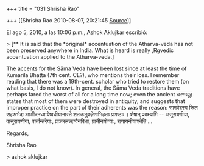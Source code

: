 +++
title = "031 Shrisha Rao"

+++
[[Shrisha Rao	2010-08-07, 20:21:45 [Source](https://groups.google.com/g/bvparishat/c/l53DBASBoW8)]]



El ago 5, 2010, a las 10:06 p.m., Ashok Aklujkar escribió:

\> \[\*\* It is said that the \*original\* accentuation of the Atharva-veda has not been preserved anywhere in India. What is heard is really ,Rgvedic accentuation applied to the Atharva-veda.\]

The accents for the Sāma Veda have been lost since at least the time of Kumārila Bhaṭṭa (7th cent. CE?), who mentions their loss. I remember reading that there was a 19th-cent. scholar who tried to restore them (on what basis, I do not know). In general, the Sāma Veda traditions have perhaps fared the worst of all for a long time now; even the ancient चरणव्यूह states that most of them were destroyed in antiquity, and suggests that improper practice on the part of their adherents was the reason: सामवेदस्य किल सहस्रभेदा आसीदनध्यायेष्वधीयानास्ते शतक्रतुवज्रेणाभिहताः प्रणष्टाः । शेषान् प्रवक्ष्यामि -- असुरायणीया, वासुरायणीया, वार्तान्तरेयाः, प्राञ्जलऋग्वैनविधा, प्राचीनयोग्याः, राणायनीयाश्चेति ...

Regards,

Shrisha Rao

\> ashok aklujkar


